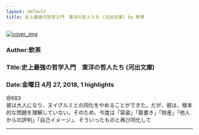 ```yaml
---
layout: default
title: 史上最強の哲学入門　東洋の哲人たち (河出文庫) by 飲茶
---
```


[![cover_img](http://images-jp.amazon.com/images/P/B01MFARX1A.09.MZZZZZZZ.jpg)](https://www.amazon.co.jp/dp/B01MFARX1A)  
### Author:飲茶  
### Title:史上最強の哲学入門　東洋の哲人たち (河出文庫)  
### Date:金曜日 4月 27, 2018, 1 highlights
  
@683  
彼は大人になり、ヌイグルミとの同化をやめることができた。だが、彼は、根本的な問題を理解していない。そのため、今度は「容姿」「肩書き」「財産」「他人からの評判」「自己イメージ」、そういったものと再び同化して  
****